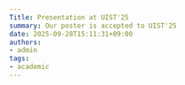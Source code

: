 ```yaml
---
Title: Presentation at UIST'25
summary: Our poster is accepted to UIST'25
date: 2025-09-28T15:11:31+09:00
authors:
- admin
tags:
- academic
---
```

